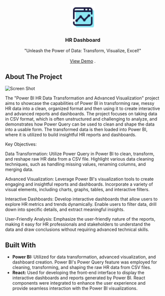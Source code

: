 <br/>
<p align="center">
  <a href="https://github.com//">
    <img src="images/logo.png" alt="Logo" width="80" height="80">
  </a>

  <h3 align="center">HR Dashboard</h3>

  <p align="center">
    "Unleash the Power of Data: Transform, Visualize, Excel!"
    <br/>
    <br/>
    <a href="https://hr-data-analytics.netlify.app/"//">View Demo</a>
    .
  </p>
</p>



## About The Project

![Screen Shot](images/screenshot.png)

The "Power BI HR Data Transformation and Advanced Visualization" project aims to showcase the capabilities of Power BI in transforming raw, messy HR data into a clean, organized format and then using it to create interactive and advanced reports and dashboards. The project focuses on taking data in CSV format, which is often unstructured and challenging to analyze, and demonstrates how Power Query can be used to clean and shape the data into a usable form. The transformed data is then loaded into Power BI, where it is utilized to build insightful HR reports and dashboards.

Key Objectives:

Data Transformation: Utilize Power Query in Power BI to clean, transform, and reshape raw HR data from a CSV file. Highlight various data cleaning techniques, such as handling missing values, renaming columns, and merging data.

Advanced Visualization: Leverage Power BI's visualization tools to create engaging and insightful reports and dashboards. Incorporate a variety of visual elements, including charts, graphs, tables, and interactive filters.

Interactive Dashboards: Develop interactive dashboards that allow users to explore HR metrics and trends dynamically. Enable users to filter data, drill down into specific details, and extract meaningful insights.

User-Friendly Analysis: Emphasize the user-friendly nature of the reports, making it easy for HR professionals and stakeholders to understand the data and draw conclusions without requiring advanced technical skills.

## Built With


- **Power BI:** Utilized for data transformation, advanced visualization, and dashboard creation. Power BI's Power Query feature was employed for cleaning, transforming, and shaping the raw HR data from CSV files.
- **React:** Used for developing the front-end interface to display the interactive dashboards and reports generated by Power BI. React components were integrated to enhance the user experience and provide seamless interaction with the Power BI visualizations.




